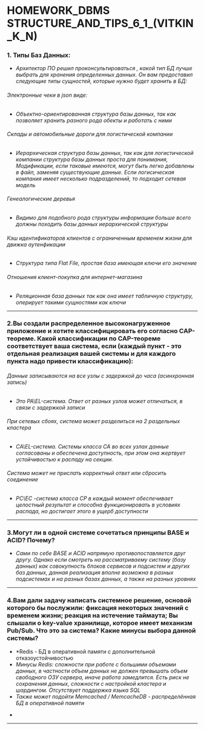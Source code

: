 # HOMEWORK_DBMS STRUCTURE_AND_TIPS_6_1_(VITKIN_K_N)

### 1. Типы Баз Данных:
- *Архитектор ПО решил проконсультироваться , какой тип БД лучше выбрать для хранения определенных данных. Он вам предоставил следующие типы сущностей, которые нужно будет хранить в БД:*
###### *Электронные чеки в json виде:*
- *Объектно-ориентированная структура базы данных, так как позволяет хранить разного рода обекты и работать с ними*
###### *Склады и автомобильные дороги для логистической компании*
- *Иерархическая структура базы данных, так как для логистической компании структура базы данных проста для понимания, Модификации, если таковые имеются, могут быть легко добавлены в файл, заменяя существующие данные. Если логисическая компания имеет несколько подразделений, то подходит сетевая модель*
###### *Генеалогические деревья*
- *Видимо для подобного рода структуры информации больше всего должны походить базы данных иерархической структуры*
###### *Кэш идентификаторов клиентов с ограниченным временем жизни для движка аутенфикации*
- *Структура типа Flat File, простая база имеющая ключи его значение*
###### *Отношения клиент-покупка для интернет-магазина*
- *Реляционная база данных так как она имеет табличную структуру, оперирует такими сущностями как ключи*


___
### 2.Вы создали распределенное высоконагруженное приложение и хотите классифицировать его согласно CAP-теореме. Какой классификации по CAP-теореме соответствует ваша система, если (каждый пункт - это отдельная реализация вашей системы и для каждого пункта надо привести классификацию): 
###### *Данные записываются на все узлы с задержкой до часа (асинхронная запись)*
- *Это PA\EL-система. Ответ от разных узлов может отличаться, в связи с задержкой записи*
###### *При сетевых сбоях, система может разделиться на 2 раздельных кластера*
- *CA\EL-система. Системы класса CA во всех узлах данные согласованы и обеспечена доступность, при этом она жертвует устойчивостью к распаду на секции.*
###### *Система может не прислать корректный ответ или сбросить соединение*
- *PC\EC -система класса CP в каждый момент обеспечивает целостный результат и способна функционировать в условиях распада, но достигает этого в ущерб доступности*
___


### 3.Могут ли в одной системе сочетаться принципы BASE и ACID? Почему?
- *Сами по себе BASE и ACID напрямую противопоставляется друг другу. Однако если смотреть на рассматриваему систему (базу данных) как совокупность блоков сервисов и подсистем и других баз данных, данная реализация вполне возможна в разных подсистемах и на разных базах данных, а также на разных уровнях*


___
### 4.Вам дали задачу написать системное решение, основой которого бы послужили: фиксация некоторых значений с временем жизни; реакция на истечение таймаута; Вы слышали о key-value хранилище, которое имеет механизм Pub/Sub. Что это за система? Какие минусы выбора данной системы?
- *Redis - БД в оперативной памяти с дополнительной отказоустойчивостью
- *Минусы Redis: сложности при работе с большими объемами данных, в частности объем данных не должен превышать объем свободного ОЗУ сервера, иначе работа замедлится. Есть риск не сохранения данных, сложности с настройкой кластера и шардингом. Отсутствует поддержка языка SQL*
- *Также может подойти Memcached / MemcacheDB - распределённая БД в оперативной памяти*
* 

___